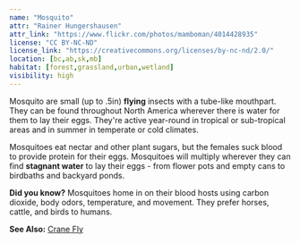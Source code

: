 ```yaml
---
name: "Mosquito"
attr: "Rainer Hungershausen"
attr_link: "https://www.flickr.com/photos/mamboman/4014428935"
license: "CC BY-NC-ND"
license_link: "https://creativecommons.org/licenses/by-nc-nd/2.0/"
location: [bc,ab,sk,mb]
habitat: [forest,grassland,urban,wetland]
visibility: high
---
```

Mosquito are small (up to .5in) **flying** insects with a tube-like mouthpart. They can be found throughout North America wherever there is water for them to lay their eggs. They're active year-round in tropical or sub-tropical areas and in summer in temperate or cold climates.

Mosquitoes eat nectar and other plant sugars, but the females suck blood to provide protein for their eggs. Mosquitoes will multiply wherever they can find **stagnant water** to lay their eggs - from flower pots and empty cans to birdbaths and backyard ponds.

**Did you know?** Mosquitoes home in on their blood hosts using carbon dioxide, body odors, temperature, and movement. They prefer horses, cattle, and birds to humans.

**See Also:**
[Crane Fly](/insects/cranefly/)
